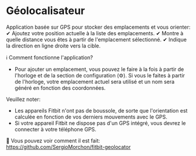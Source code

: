 # Géolocalisateur

Application basée sur GPS pour stocker des emplacements et vous orienter:
✔ Ajoutez votre position actuelle à la liste des emplacements.
✔ Montre à quelle distance vous êtes à partir de l'emplacement sélectionné.
✔ Indique la direction en ligne droite vers la cible.

ℹ Comment fonctionne l'application?

- Pour ajouter un emplacement, vous pouvez le faire à la fois à partir de l'horloge et de la section de configuration (⚙). Si vous le faites à partir de l'horloge, votre emplacement actuel sera utilisé et un nom sera généré en fonction des coordonnées.

Veuillez noter:

- Les appareils Fitbit n'ont pas de boussole, de sorte que l'orientation est calculée en fonction de vos derniers mouvements avec le GPS.
- Si votre appareil Fitbit ne dispose pas d'un GPS intégré, vous devrez le connecter à votre téléphone GPS.

🧐 Vous pouvez voir comment il est fait: https://github.com/SergioMorchon/fitbit-geolocator
